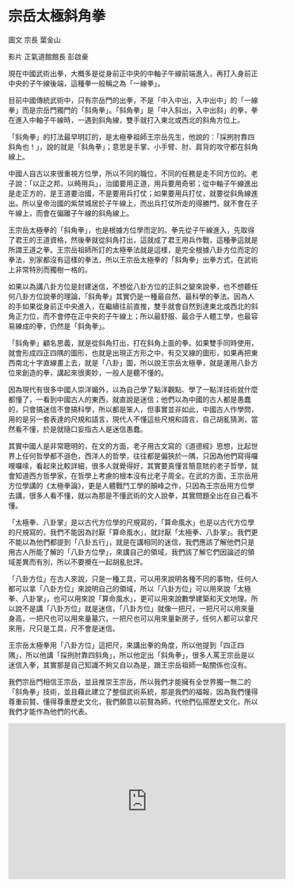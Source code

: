 # 宗岳太極斜角拳

圖文
宗長
葉金山

影片
正氣道館館長
彭啟豪

現在中國武術出拳，大概多是從身前正中央的中軸子午線前端進入，再打入身前正中央的子午線後端，這種拳一般稱之為「一線拳」。

目前中國傳統武術中，只有宗岳門的出拳，不是「中入中出，入中出中」的「一線拳」而是宗岳門獨門的「斜角拳」。「斜角拳」是「中入斜出，入中出斜」的拳，拳在進入中軸子午線時，一遇到斜角線，雙手就打入東北或西北的斜角方位上。

「斜角拳」的打法最早明訂的，是太極拳祖師王宗岳先生，他說的：「採挒肘靠四斜角也！」，說的就是「斜角拳」；意思是手掌、小手臂、肘、肩背的攻守都在斜角線上。

中國人自古以來很重視方位學，所以不同的職位，不同的任務是走不同方位的。老子說：「以正之邦，以畸用兵」，治國要用正道，用兵要用奇邪；從中軸子午線進出是走正方的，是王道要治國，不是要用兵打仗；如果要用兵打仗，就要從斜角線進出。所以皇帝治國的紫禁城居於子午線上，而出兵打仗所走的得勝門，就不會在子午線上，而會在偏離子午線的斜角線上。

王宗岳太極拳的「斜角拳」，也是根據方位學而定的。拳先從子午線進入，先取得了君王的王道資格，然後拳就從斜角打出，這就成了君王用兵作戰，這種拳這就是所謂王道之拳。王宗岳祖師所訂的太極拳法就是這樣，是完全根據八卦方位而定的拳法，別家都沒有這樣的拳法，所以王宗岳太極拳的「斜角拳」出拳方式，在武術上非常特別而獨樹一格的。

如果以為講八卦方位是封建迷信，不想從八卦方位的正斜之變來說拳，也不想聽任何八卦方位說拳的理論，「斜角拳」其實仍是一種最自然、最科學的拳法。因為人的手如果從身前正中央進入，在繼續往前直推，雙手就會自然到達東北或西北的斜角正力位，而不會停在正中央的子午線上；所以最舒服、最合乎人體工學，也最容易練成的拳，仍然是「斜角拳」。

「斜角拳」顧名思義，就是從斜角打出，打在斜角上面的拳。如果雙手同時使用，就會形成四正四隅的圖形，也就是出現正方形之中，有交叉線的圖形，如果再把東西南北十字直線畫上去，就是「八卦」圖，所以說王宗岳太極拳，就是運用八卦方位來創造的拳，講起來很奧妙，一般人是聽不懂的。

因為現代有很多中國人崇洋媚外，以為自己學了點洋觀點、學了一點洋技術就什麼都懂了，一看到中國古人的東西，就直說是迷信；他們以為中國的古人都是愚蠢的，只會搞迷信不會搞科學，所以都是笨人，但事實並非如此，中國古人作學問，用的是另一套表達的尺規和語言，現代人不懂這些尺規和語言，自己胡亂猜測，當然看不懂，於是就隨口妄指古人是迷信愚蠢。

其實中國人是非常聰明的，在文的方面，老子用古文寫的《道德經》思想，比起世界上任何哲學都不遜色，西洋人的哲學，往往都是偏狹於一隅，只因為他們寫得囉哩囉嗦，看起來比較詳細，很多人就覺得好，其實要真懂言簡意賅的老子哲學，就會知道西方哲學家，在哲學上考慮的根本沒有比老子周全。在武的方面，王宗岳用方位學講的《太極拳論》，更是人體戰鬥工學的顛峰之作，只因為王宗岳用方位學去講，很多人看不懂，就以為那是不懂武術的文人說拳，其實問題全出在自己看不懂。

「太極拳、八卦掌」是以古代方位學的尺規寫的，「算命風水」也是以古代方位學的尺規寫的，我們不能因為討厭「算命風水」，就討厭「太極拳、八卦掌」。我們更不能以為他們都提到「八卦五行」，就是在講相同的迷信，我們應該了解他們只是用古人所能了解的「八卦方位學」，來講自己的領域，我們該了解它們因論述的領域差異而有別，所以不要攪在一起胡亂批評。

「八卦方位」在古人來說，只是一種工具，可以用來說明各種不同的事物，任何人都可以拿「八卦方位」來說明自己的領域，所以「八卦方位」可以用來說「太極拳、八卦掌」，也可以用來說「算命風水」，更可以用來說數學建築和天文地理。所以說不是講「八卦方位」就是迷信，「八卦方位」就像一把尺，一把尺可以用來量身高，一把尺也可以用來量墓穴，一把尺也可以用來量新房子，任何人都可以拿尺來用，尺只是工具，尺不會是迷信。

王宗岳太極拳用「八卦方位」這把尺，來講出拳的角度，所以他提到「四正四隅」，所以他講「採挒肘靠四斜角」，所以他定出「斜角拳」，很多人罵王宗岳是以迷信入拳，其實那是自己知識不夠又自以為是，跟王宗岳祖師一點關係也沒有。

我們宗岳門相信王宗岳，並且推崇王宗岳，所以我們才能擁有全世界獨一無二的「斜角拳」技術，並且藉此建立了整個武術系統，那是我們的福報，因為我們懂得尊重前賢、懂得尊重歷史文化，我們願意以前賢為師，代他們弘揚歷史文化，所以我們才能作為他們的代表。



<iframe width="560" height="315" src="https://www.youtube.com/embed/5gdUMqZ8PJM" frameborder="0" allowfullscreen></iframe>